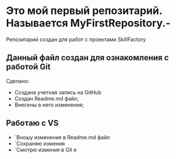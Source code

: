 # Это мой первый репозитарий. Называется **MyFirstRepository.-**
Репозитарий создан для работ с проектами SkillFactory
## Данный файл создан для ознакомления с работой **Git**
Сделано:
* Создана учетная запись на GitHub
* Создан Readme.md файл;
* Внесены в него изменения;
## Работаю с VS
* `Вношу изменения в Readme.md файл
* `Сохраняю измения
* `Смотрю измения в Git e

